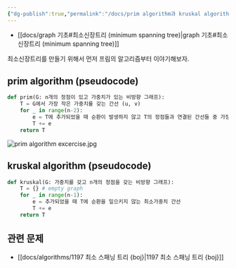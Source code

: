 ```yaml
---
{"dg-publish":true,"permalink":"/docs/prim algorithm과 kruskal algorithm {Minimum Spanning Tree}/","title":"prim algorithm과 kruskal algorithm {Minimum Spanning Tree}"}
---
```


- [[docs/graph 기초#최소신장트리 (minimum spanning tree)\|graph 기초#최소신장트리 (minimum spanning tree)]]

최소신장트리를 만들기 위해서 먼저 프림의 알고리즘부터 이야기해보자.

## prim algorithm (pseudocode)

```python
def prim(G: n개의 정점이 있고 가중치가 있는 비방향 그래프):
	T = G에서 가장 작은 가중치를 갖는 간선 (u, v)
	for _ in range(n-2):
		e = T에 추가되었을 때 순환이 발생하지 않고 T의 정점들과 연결된 간선들 중 가장 저렴한 가중치를 갖는 간선
		T += e
	return T
```

![prim algorithm excercise.jpg](/img/user/docs/assets/prim%20algorithm%20excercise.jpg)

## kruskal algorithm (pseudocode)

```python
def kruskal(G: 가중치를 갖고 n개의 정점을 갖는 비방향 그래프):
	T = {} # empty graph
	for _ in range(n-1):
		e = 추가되었을 때 T에 순환을 일으키지 않는 최소가중치 간선
		T += e
	return T
```


## 관련 문제

- [[docs/algorithms/1197 최소 스패닝 트리 {boj}\|1197 최소 스패닝 트리 {boj}]]